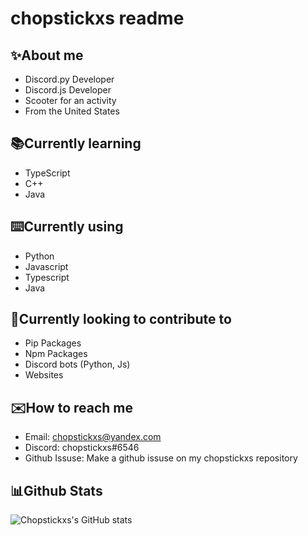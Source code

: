 # chopstickxs readme

## ✨About me
- Discord.py Developer
- Discord.js Developer
- Scooter for an activity
- From the United States

## 📚Currently learning
- TypeScript
- C++
- Java

## ⌨️Currently using
- Python
- Javascript
- Typescript
- Java

## 💬Currently looking to contribute to
- Pip Packages
- Npm Packages
- Discord bots (Python, Js)
- Websites

## ✉️How to reach me
- Email: chopstickxs@yandex.com
- Discord: chopstickxs#6546
- Github Issuse: Make a github issuse on my chopstickxs repository

## 📊Github Stats
![Chopstickxs's GitHub stats](https://github-readme-stats.vercel.app/api?username=chopstickxs&show_icons=true&theme=radical)
